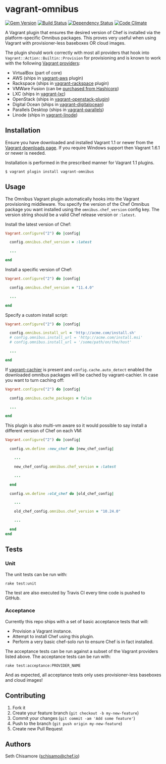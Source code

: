 # vagrant-omnibus

[![Gem Version](https://badge.fury.io/rb/vagrant-omnibus.svg)](https://rubygems.org/gems/vagrant-omnibus) [![Build Status](https://travis-ci.org/chef/vagrant-omnibus.svg?branch=master)](https://travis-ci.org/chef/vagrant-omnibus) [![Dependency Status](https://gemnasium.com/chef/vagrant-omnibus.svg)](https://gemnasium.com/chef/vagrant-omnibus) [![Code Climate](https://codeclimate.com/github/chef/vagrant-omnibus.svg)](https://codeclimate.com/github/chef/vagrant-omnibus)

A Vagrant plugin that ensures the desired version of Chef is installed via the platform-specific Omnibus packages. This proves very useful when using Vagrant with provisioner-less baseboxes OR cloud images.

The plugin should work correctly with most all providers that hook into `Vagrant::Action::Builtin::Provision` for provisioning and is known to work with the following [Vagrant providers](https://www.vagrantup.com/docs/providers/index.html):

- VirtualBox (part of core)
- AWS (ships in [vagrant-aws](https://github.com/mitchellh/vagrant-aws) plugin)
- Rackspace (ships in [vagrant-rackspace](https://github.com/mitchellh/vagrant-rackspace) plugin)
- VMWare Fusion (can be [purchased from Hashicorp](https://www.vagrantup.com/vmware/))
- LXC (ships in [vagrant-lxc](https://github.com/fgrehm/vagrant-lxc))
- OpenStack (ships in [vagrant-openstack-plugin](https://github.com/cloudbau/vagrant-openstack-plugin))
- Digital Ocean (ships in [vagrant-digitalocean](https://github.com/smdahlen/vagrant-digitalocean))
- Parallels Desktop (ships in [vagrant-parallels](https://github.com/yshahin/vagrant-parallels))
- Linode (ships in [vagrant-linode](https://github.com/displague/vagrant-linode))

## Installation

Ensure you have downloaded and installed Vagrant 1.1 or newer from the [Vagrant downloads page](https://www.vagrantup.com/downloads.html). If you require Windows support then Vagrant 1.6.1 or newer is needed.

Installation is performed in the prescribed manner for Vagrant 1.1 plugins.

```
$ vagrant plugin install vagrant-omnibus
```

## Usage

The Omnibus Vagrant plugin automatically hooks into the Vagrant provisioning middleware. You specify the version of the Chef Omnibus package you want installed using the `omnibus.chef_version` config key. The version string should be a valid Chef release version or `:latest`.

Install the latest version of Chef:

```ruby
Vagrant.configure("2") do |config|

  config.omnibus.chef_version = :latest

  ...

end
```

Install a specific version of Chef:

```ruby
Vagrant.configure("2") do |config|

  config.omnibus.chef_version = "11.4.0"

  ...

end
```

Specify a custom install script:

```ruby
Vagrant.configure("2") do |config|

  config.omnibus.install_url = 'http://acme.com/install.sh'
  # config.omnibus.install_url = 'http://acme.com/install.msi'
  # config.omnibus.install_url = '/some/path/on/the/host'

  ...

end
```

If [vagrant-cachier](https://github.com/fgrehm/vagrant-cachier) is present and `config.cache.auto_detect` enabled the downloaded omnibus packages will be cached by vagrant-cachier. In case you want to turn caching off:

```ruby
Vagrant.configure("2") do |config|

  config.omnibus.cache_packages = false

  ...

end
```

This plugin is also multi-vm aware so it would possible to say install a different version of Chef on each VM:

```ruby
Vagrant.configure("2") do |config|

  config.vm.define :new_chef do |new_chef_config|

    ...

    new_chef_config.omnibus.chef_version = :latest

    ...

  end

  config.vm.define :old_chef do |old_chef_config|

    ...

    old_chef_config.omnibus.chef_version = "10.24.0"

    ...

  end
end
```

## Tests

### Unit

The unit tests can be run with:

```
rake test:unit
```

The test are also executed by Travis CI every time code is pushed to GitHub.

### Acceptance

Currently this repo ships with a set of basic acceptance tests that will:

- Provision a Vagrant instance.
- Attempt to install Chef using this plugin.
- Perform a very basic chef-solo run to ensure Chef is in fact installed.

The acceptance tests can be run against a subset of the Vagrant providers listed above. The acceptance tests can be run with:

```
rake test:acceptance:PROVIDER_NAME
```

And as expected, all acceptance tests only uses provisioner-less baseboxes and cloud images!

## Contributing

1. Fork it
2. Create your feature branch (`git checkout -b my-new-feature`)
3. Commit your changes (`git commit -am 'Add some feature'`)
4. Push to the branch (`git push origin my-new-feature`)
5. Create new Pull Request

## Authors

Seth Chisamore (schisamo@chef.io)
